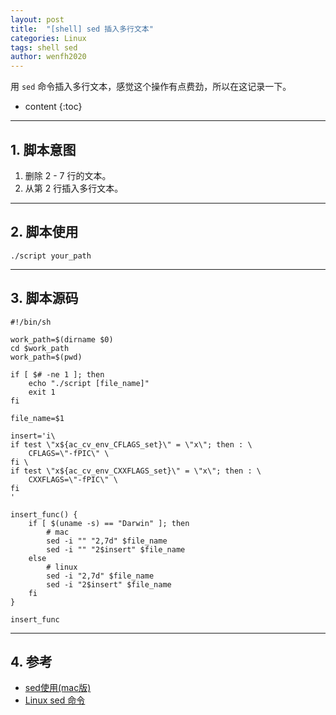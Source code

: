 ```yaml
---
layout: post
title:  "[shell] sed 插入多行文本"
categories: Linux
tags: shell sed
author: wenfh2020
---
```


用 `sed` 命令插入多行文本，感觉这个操作有点费劲，所以在这记录一下。




* content
{:toc}

---

## 1. 脚本意图

1. 删除 2 - 7 行的文本。
2. 从第 2 行插入多行文本。

---

## 2. 脚本使用

```shell
./script your_path
```

---

## 3. 脚本源码

```shell
#!/bin/sh

work_path=$(dirname $0) 
cd $work_path
work_path=$(pwd)

if [ $# -ne 1 ]; then
    echo "./script [file_name]"
    exit 1
fi

file_name=$1

insert='i\
if test \"x${ac_cv_env_CFLAGS_set}\" = \"x\"; then : \ 
    CFLAGS=\"-fPIC\" \
fi \
if test \"x${ac_cv_env_CXXFLAGS_set}\" = \"x\"; then : \ 
    CXXFLAGS=\"-fPIC\" \
fi
'

insert_func() {
    if [ $(uname -s) == "Darwin" ]; then
        # mac
        sed -i "" "2,7d" $file_name
        sed -i "" "2$insert" $file_name
    else
        # linux
        sed -i "2,7d" $file_name
        sed -i "2$insert" $file_name
    fi  
}

insert_func
```

---

## 4. 参考

* [sed使用(mac版)](https://www.jianshu.com/p/f50dc95fe4b5)
* [Linux sed 命令](https://www.runoob.com/linux/linux-comm-sed.html)
